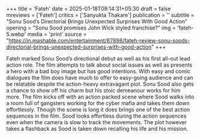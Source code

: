 +++
title = 'Fateh'
date = 2025-01-18T09:14:31+05:30
draft = false
mreviews = ['Fateh']
critics = ['Sanyukta Thakare']
publication = ''
subtitle = "Sonu Sood’s Directorial Brings Unexpected Surprises With Good Action"
opening = "Sonu Sood promises John Wick styled franchise?"
img = 'fateh-5.webp'
media = 'print'
source = "https://in.mashable.com/entertainment/87898/fateh-review-sonu-soods-directorial-brings-unexpected-surprises-with-good-action"
+++

Fateh marked Sonu Sood’s directional debut as well as his first all-out lead action role. The film attempts to talk about social issues as well as presents a hero with a bad boy image but has good intentions. With easy and comic dialogues the film does have much to offer to easy-going audience and can be relatable despite the action-heavy extravagant plot. Sonu Sood also gets a chance to show off his charm but his stoic demeanour works for him more. The film kicks off with an action packed scene where Sood walks into a room full of gangsters working for the cyber mafia and takes them down effortlessly. Though the scene is long it does brings one of the best action sequences in the film. Sood looks effortless during the action sequences even when the camera is slow to track the movements. The plot however takes a flashback as Sood is taken down recalling his life and his mission.
